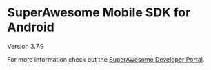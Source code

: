 SuperAwesome Mobile SDK for Android
===================================

Version 3.7.9

For more information check out the [SuperAwesome Developer Portal](https://developers.superawesome.tv/extdocs/sa-mobile-sdk-android/html/index.html).

